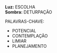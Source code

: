**Luz:** ESCOLHA  
**Sombra:** DETURPAÇÃO

PALAVRAS-CHAVE:
- POTENCIAL
- CONTEMPLAÇÃO
- LIMIAR
- PLANEJAMENTO